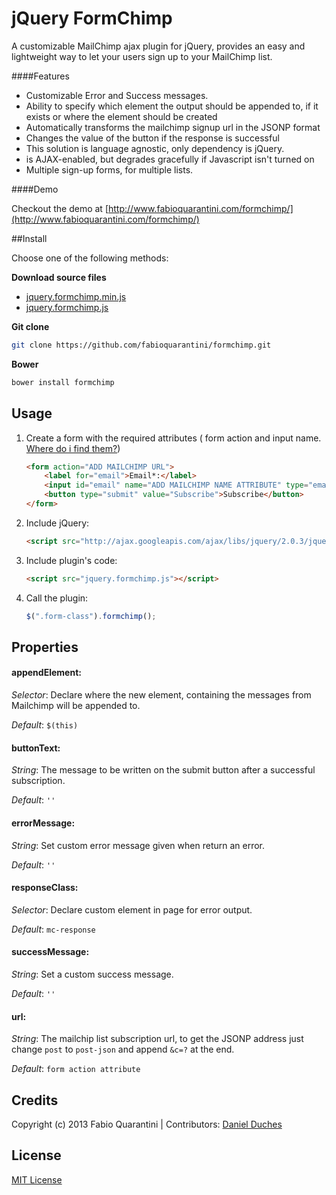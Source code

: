 # jQuery FormChimp

A customizable MailChimp ajax plugin for jQuery, provides an easy and lightweight way to let your users sign up to your MailChimp list. 


####Features

- Customizable Error and Success messages.
- Ability to specify which element the output should be appended to, if it exists or where the element should be created
- Automatically transforms the mailchimp signup url in the JSONP format
- Changes the value of the button if the response is successful
- This solution is language agnostic, only dependency is jQuery.
- is AJAX-enabled, but degrades gracefully if Javascript isn't turned on
- Multiple sign-up forms, for multiple lists.


####Demo

Checkout the demo at [http://www.fabioquarantini.com/formchimp/](http://www.fabioquarantini.com/formchimp/)


##Install

Choose one of the following methods:

**Download source files**

- [jquery.formchimp.min.js](https://raw.github.com/fabioquarantini/formchimp/master/jquery.formchimp.min.js)
- [jquery.formchimp.js](https://raw.github.com/fabioquarantini/formchimp/master/jquery.formchimp.js)


**Git clone**

``` bash
git clone https://github.com/fabioquarantini/formchimp.git
```

**Bower**

``` bash
bower install formchimp
```


## Usage

1. Create a form with the required attributes ( form action and input name. [Where do i find them?](http://kb.mailchimp.com/article/can-i-host-my-own-sign-up-forms))

	```html
	<form action="ADD MAILCHIMP URL">
		<label for="email">Email*:</label>
		<input id="email" name="ADD MAILCHIMP NAME ATTRIBUTE" type="email" value="" />		
		<button type="submit" value="Subscribe">Subscribe</button>
	</form>
	```

2. Include jQuery:

	```html
	<script src="http://ajax.googleapis.com/ajax/libs/jquery/2.0.3/jquery.min.js"></script>
	```

3. Include plugin's code:

	```html
	<script src="jquery.formchimp.js"></script>
	```

4. Call the plugin:

	```javascript	
	$(".form-class").formchimp();
	```


## Properties

#### appendElement:
*Selector*:  Declare where the new element, containing the messages from Mailchimp will be appended to.

*Default*: `$(this)`

#### buttonText:
*String*: The message to be written on the submit button after a successful subscription.

*Default*: `''`

#### errorMessage:
*String*: Set custom error message given when return an error.

*Default*: `''`

#### responseClass:
*Selector*: Declare custom element in page for error output.

*Default*: `mc-response`

#### successMessage:
*String*: Set a custom success message.

*Default*: `''`

#### url:
*String*: The mailchip list subscription url, to get the JSONP address just change `post` to `post-json` and append `&c=?` at the end.

*Default*: `form action attribute`

## Credits

Copyright (c) 2013 Fabio Quarantini | Contributors: [Daniel Duches](https://github.com/danielhq/)

## License

[MIT License](http://opensource.org/licenses/MIT)